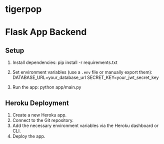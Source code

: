 # tigerpop

# Flask App Backend

## Setup

1. Install dependencies: pip install -r requirements.txt

2. Set environment variables (use a `.env` file or manually export them):
DATABASE_URL=your_database_url SECRET_KEY=your_jwt_secret_key

3. Run the app: python app/main.py

## Heroku Deployment

1. Create a new Heroku app.
2. Connect to the Git repository.
3. Add the necessary environment variables via the Heroku dashboard or CLI.
4. Deploy the app.


